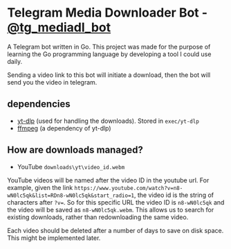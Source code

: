 # Telegram Media Downloader Bot - [@tg_mediadl_bot](https://t.me/tg_mediadl_bot) 

A Telegram bot written in Go. This project was made for the purpose of learning the Go programming language by developing a tool I could use daily. 

Sending a video link to this bot will initiate a download, then the bot will send you the video in telegram. 

## dependencies
- [yt-dlp](https://github.com/yt-dlp/yt-dlp) (used for handling the downloads). Stored in `exec/yt-dlp`
- [ffmpeg](https://ffmpeg.org/) (a dependency of yt-dlp)

## How are downloads managed?
- YouTube `downloads\yt\video_id.webm`
 
YouTube videos will be named after the video ID in the youtube url. For example, given the link `https://www.youtube.com/watch?v=n8-wN0lc5qk&list=RDn8-wN0lc5qk&start_radio=1`, the video id is the string of characters after `?v=`. So for this specific URL the video ID is `n8-wN0lc5qk` and the video will be saved as `n8-wN0lc5qk.webm`. This allows us to search for existing downloads, rather than redownloading the same video.

Each video should be deleted after a number of days to save on disk space. This might be implemented later.
